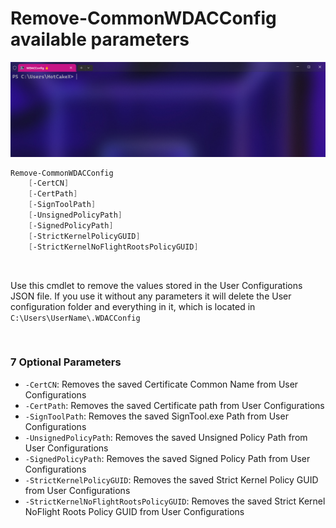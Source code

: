 # Remove-CommonWDACConfig available parameters

![image](https://raw.githubusercontent.com/HotCakeX/.github/main/Pictures/Wiki%20APNGs/Remove-CommonWDACConfig/Remove-CommonWDACConfig.apng)

```powershell
Remove-CommonWDACConfig
    [-CertCN]
    [-CertPath]
    [-SignToolPath]
    [-UnsignedPolicyPath]
    [-SignedPolicyPath]
    [-StrictKernelPolicyGUID]
    [-StrictKernelNoFlightRootsPolicyGUID]
```

<br>

Use this cmdlet to remove the values stored in the User Configurations JSON file. If you use it without any parameters it will delete the User configuration folder and everything in it, which is located in `C:\Users\UserName\.WDACConfig`

<br>

### 7 Optional Parameters

* `-CertCN`: Removes the saved Certificate Common Name from User Configurations
* `-CertPath`: Removes the saved Certificate path from User Configurations
* `-SignToolPath`: Removes the saved SignTool.exe Path from User Configurations
* `-UnsignedPolicyPath`: Removes the saved Unsigned Policy Path from User Configurations
* `-SignedPolicyPath`: Removes the saved Signed Policy Path from User Configurations
* `-StrictKernelPolicyGUID`: Removes the saved Strict Kernel Policy GUID from User Configurations
* `-StrictKernelNoFlightRootsPolicyGUID`: Removes the saved Strict Kernel NoFlight Roots Policy GUID from User Configurations

<br>
